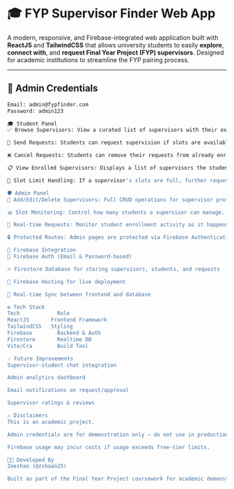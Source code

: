 # 🎓 FYP Supervisor Finder Web App

A modern, responsive, and Firebase-integrated web application built with **ReactJS** and **TailwindCSS** that allows university students to easily **explore**, **connect with**, and **request Final Year Project (FYP) supervisors**. Designed for academic institutions to streamline the FYP pairing process.

---

## 🔑 Admin Credentials

```bash
Email: admin@fypfinder.com
Password: admin123

🎓 Student Panel
✅ Browse Supervisors: View a curated list of supervisors with their expertise and availability.

📨 Send Requests: Students can request supervision if slots are available.

❌ Cancel Requests: Students can remove their requests from already enrolled supervisors.

📋 View Enrolled Supervisors: Displays a list of supervisors the student has connected with.

🚫 Slot Limit Handling: If a supervisor's slots are full, further requests are disabled.

🛡️ Admin Panel
🧾 Add/Edit/Delete Supervisors: Full CRUD operations for supervisor profiles.

📊 Slot Monitoring: Control how many students a supervisor can manage.

🔁 Real-time Requests: Monitor student enrollment activity as it happens.

🔒 Protected Routes: Admin pages are protected via Firebase Authentication.

🔗 Firebase Integration
🔐 Firebase Auth (Email & Password-based)

🔥 Firestore Database for storing supervisors, students, and requests

🚀 Firebase Hosting for live deployment

📡 Real-time Sync between frontend and database

⚙️ Tech Stack
Tech	        Role
ReactJS	      Frontend Framework
TailwindCSS	  Styling
Firebase	    Backend & Auth
Firestore    	Realtime DB
Vite/Cra	    Build Tool

💡 Future Improvements
Supervisor-student chat integration

Admin analytics dashboard

Email notifications on request/approval

Supervisor ratings & reviews

⚠️ Disclaimers
This is an academic project.

Admin credentials are for demonstration only — do not use in production without securing sensitive routes and data.

Firebase usage may incur costs if usage exceeds free-tier limits.

🧑‍💻 Developed By
Zeeshan (@zshaan25)

Built as part of the Final Year Project coursework for academic demonstration.

